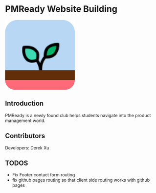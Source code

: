 # PMReady Website Building 

![pmready-logo](./pmready-logo.png)

## Introduction 
PMReady is a newly found club helps students navigate into the product management world.

## Contributors
Developers:	Derek Xu

## TODOS
- Fix Footer contact form routing
- fix github pages routing so that client side routing works with github pages
